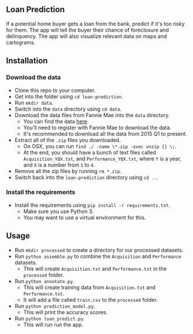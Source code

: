 Loan Prediction
-----------------------

If a potential home buyer gets a loan from the bank, predict if it's too risky for them. The app will tell the buyer their chance of foreclosure and delinquency. 
The app will also visualize relevant data on maps and cartograms.

Installation
----------------------

### Download the data

* Clone this repo to your computer.
* Get into the folder using `cd loan-prediction`.
* Run `mkdir data`.
* Switch into the `data` directory using `cd data`.
* Download the data files from Fannie Mae into the `data` directory.  
    * You can find the data [here](http://www.fanniemae.com/portal/funding-the-market/data/loan-performance-data.html).
    * You'll need to register with Fannie Mae to download the data.
    * It's recommended to download all the data from 2015 Q1 to present.
* Extract all of the `.zip` files you downloaded.
    * On OSX, you can run `find ./ -name \*.zip -exec unzip {} \;`.
    * At the end, you should have a bunch of text files called `Acquisition_YQX.txt`, and `Performance_YQX.txt`, where `Y` is a year, and `X` is a number from `1` to `4`.
* Remove all the zip files by running `rm *.zip`.
* Switch back into the `loan-prediction` directory using `cd ..`.

### Install the requirements
 
* Install the requirements using `pip install -r requirements.txt`.
    * Make sure you use Python 3.
    * You may want to use a virtual environment for this.

Usage
-----------------------

* Run `mkdir processed` to create a directory for our processed datasets.
* Run `python assemble.py` to combine the `Acquisition` and `Performance` datasets.
    * This will create `Acquisition.txt` and `Performance.txt` in the `processed` folder.
* Run `python annotate.py`.
    * This will create training data from `Acquisition.txt` and `Performance.txt`.
    * It will add a file called `train.csv` to the `processed` folder.
* Run `python prediction_model.py`.
    * This will print the accuracy scores.  
* Run `python loan_predict.py`.
    * This will run run the app.
